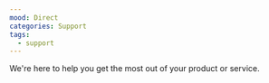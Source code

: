 ```yaml
---
mood: Direct
categories: Support
tags:
  - support
---
```

We're here to help you get the most out of your product or service.